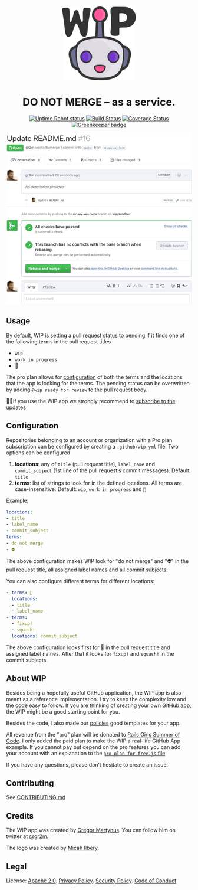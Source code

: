 <p align=center><a href="https://github.com/wip/app/tree/master/assets"><img src="assets/wip-logo.png" alt="" width="200" height="200"></a></p>

<h1 align="center">DO NOT MERGE – as a service.</h1>

<p align="center">
  <a href="https://stats.uptimerobot.com/Dq46zf6PY" rel="nofollow"><img src="https://img.shields.io/uptimerobot/status/m779429441-a6394a1f5546b634ac6b52f8.svg" alt="Uptime Robot status"></a>
  <a href="https://travis-ci.com/wip/app" rel="nofollow"><img alt="Build Status" src="https://travis-ci.com/wip/app.svg?branch=master"></a>
  <a href="https://coveralls.io/github/wip/app?branch=master" rel="nofollow"><img alt="Coverage Status" src="https://coveralls.io/repos/github/wip/app/badge.svg?branch=master"></a>
  <a href="https://greenkeeper.io/" rel="nofollow"><img src="https://badges.greenkeeper.io/wip/app.svg" alt="Greenkeeper badge"></a>
</p>

![WIP bot screencast](assets/wip.gif)

## Usage

By default, WIP is setting a pull request status to pending if it finds one of the following terms in the pull request titles

- `wip`
- `work in progress`
- :construction: 

The pro plan allows for [configuration](#configuration) of both the terms and the locations that the app is looking for the terms. The pending status can be overwritten by adding `@wip ready for review` to the pull request body.

🤖📯If you use the WIP app we strongly recommend to [subscribe to the updates](https://github.com/wip/app/issues/89)

## Configuration

Repositories belonging to an account or organization with a Pro plan subscription can be configured by creating a `.github/wip.yml` file. Two options can be configured

1. **locations**: any of `title` (pull request title), `label_name` and `commit_subject` (1st line of the pull request’s commit messages). Default: `title`
2. **terms**: list of strings to look for in the defined locations. All terms are case-insensitive. Default: `wip`, `work in progress` and `🚧`

Example:

```yaml
locations:
- title
- label_name
- commit_subject
terms:
- do not merge
- ⛔
```

The above configuration makes WIP look for "do not merge" and "⛔" in the pull request title, all assigned label names and all commit subjects.

You can also configure different terms for different locations:

```yaml
- terms: 🚧
  locations:
  - title
  - label_name
- terms:
  - fixup!
  - squash!
  locations: commit_subject
```

The above configuration looks first for :construction: in the pull request title and assigned label names. After that it looks for `fixup!` and `squash!` in the commit subjects.

## About WIP

Besides being a hopefully useful GitHub application, the WIP app is also meant as a reference implementation. I try to keep the complexity low and the code easy to follow. If you are thinking of creating your own GitHub app, the WIP might be a good starting point for you.

Besides the code, I also made our [policies](https://github.com/wip/policies) good templates for your app.

All revenue from the "pro" plan will be donated to [Rails Girls Summer of Code](https://railsgirlssummerofcode.org/). I only added the paid plan to make the WIP a real-life GitHub App example. If you cannot pay but depend on the pro features you can add your account with an explanation to the [`pro-plan-for-free.js` file](pro-plan-for-free.js).

If you have any questions, please don’t hesitate to create an issue.

## Contributing

See [CONTRIBUTING.md](CONTRIBUTING.md)

## Credits

The WIP app was created by [Gregor Martynus](https://github.com/gr2m). You can follow him on twitter at [@gr2m](https://twitter.com/gr2m).

The logo was created by [Micah Ilbery](https://github.com/micahilbery).

## Legal

License: [Apache 2.0](LICENSE). [Privacy Policy](https://github.com/wip/policies/blob/master/PRIVACY.md). [Security Policy](https://github.com/wip/policies/blob/master/SECURITY.md). [Code of Conduct](CODE_OF_CONDUCT.md)
